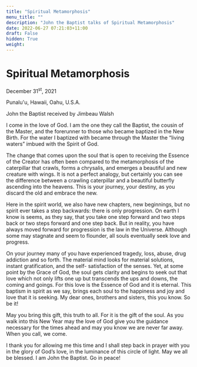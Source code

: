 ```yaml
---
title: "Spiritual Metamorphosis"
menu_title: ""
description: "John the Baptist talks of Spiritual Metamorphosis"
date: 2022-06-27 07:21:03+11:00
draft: False
hidden: True
weight:
---
```

# Spiritual Metamorphosis 

December 31<sup>st</sup>, 2021

Punalu'u, Hawaii, Oahu, U.S.A.

John the Baptist received by Jimbeau Walsh   

I come in the love of God. I am the one they call the Baptist, the cousin of the Master, and the forerunner to those who became baptized in the New Birth. For the water I baptized with became through the Master the “living waters” imbued with the Spirit of God.
 
The change that comes upon the soul that is open to receiving the Essence of the Creator has often been compared to the metamorphosis of the caterpillar that crawls, forms a chrysalis, and emerges a beautiful and new creature with wings. It is not a perfect analogy, but certainly you can see the difference between a crawling caterpillar and a beautiful butterfly ascending into the heavens. This is your journey, your destiny, as you discard the old and embrace the new. 
  
Here in the spirit world, we also have new chapters, new beginnings, but no spirit ever takes a step backwards: there is only progression. On earth I know is seems, as they say, that you take one step forward and two steps back or two steps forward and one step back. But in reality, you have always moved forward for progression is the law in the Universe. Although some may stagnate and seem to flounder, all souls eventually seek love and progress. 
  
On your journey many of you have experienced tragedy, loss, abuse, drug addiction and so forth. The material mind looks for material solutions, instant gratification, and the self- satisfaction of the senses. Yet, at some point by the Grace of God, the soul gets clarity and begins to seek out that love which not only lifts one up but transcends the ups and downs, the coming and goings. For this love is the Essence of God and it is eternal. This baptism in spirit as we say, brings each soul to the happiness and joy and love that it is seeking. My dear ones, brothers and sisters, this you know. So be it! 
  
May you bring this gift, this truth to all. For it is the gift of the soul. As you walk into this New Year may the love of God give you the guidance necessary for the times ahead and may you know we are never far away. When you call, we come. 

I thank you for allowing me this time and I shall step back in prayer with you in the glory of God’s love, in the luminance of this circle of light. May we all be blessed. I am John the Baptist. Go in peace! 